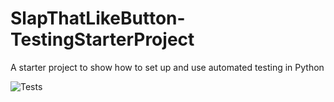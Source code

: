 # SlapThatLikeButton-TestingStarterProject
A starter project to show how to set up and use automated testing in Python

![Tests](https://github.com/claviermathieu/datary/actions/workflows/tests.yml/badge.svg)
